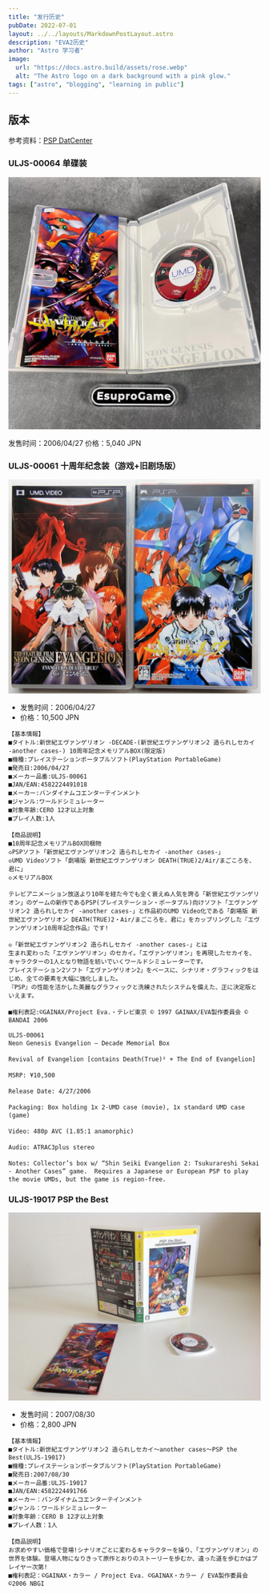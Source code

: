 ```yaml
---
title: "发行历史"
pubDate: 2022-07-01
layout: ../../layouts/MarkdownPostLayout.astro
description: "EVA2历史"
author: "Astro 学习者"
image:
  url: "https://docs.astro.build/assets/rose.webp"
  alt: "The Astro logo on a dark background with a pink glow."
tags: ["astro", "blogging", "learning in public"]
---
```


## 版本

参考资料：[PSP DatCenter](https://psxdatacenter.com/psp/ntsc-j_list.html)

### ULJS-00064 单碟装
![Inner Box](./assets/64-inner.webp)

发售时间：2006/04/27
价格：5,040 JPN

### ULJS-00061 十周年纪念装（游戏+旧剧场版）
![Cover](./assets/00061-cover.jpg)
+ 发售时间：2006/04/27
+ 价格：10,500 JPN

```
【基本情報】
■タイトル:新世紀エヴァンゲリオン -DECADE-(新世紀エヴァンゲリオン2 造られしセカイ -another cases-) 10周年記念メモリアルBOX(限定版)
■機種:プレイステーションポータブルソフト(PlayStation PortableGame)
■発売日:2006/04/27
■メーカー品番:ULJS-00061
■JAN/EAN:4582224491018
■メーカー:バンダイナムコエンターテインメント
■ジャンル:ワールドシミュレーター
■対象年齢:CERO 12才以上対象
■プレイ人数:1人

【商品説明】
■10周年記念メモリアルBOX同梱物
◇PSPソフト「新世紀エヴァンゲリオン2 造られしセカイ -another cases-」
◇UMD Videoソフト「劇場版 新世紀エヴァンゲリオン DEATH(TRUE)2/Air/まごころを、君に」
◇メモリアルBOX

テレビアニメーション放送より10年を経た今でも全く衰えぬ人気を誇る「新世紀エヴァンゲリオン」のゲームの新作であるPSP(プレイステーション・ポータブル)向けソフト「エヴァンゲリオン2 造られしセカイ -another cases-」と作品初のUMD Video化である「劇場版 新世紀エヴァンゲリオン DEATH(TRUE)2・Air/まごころを、君に」をカップリングした『エヴァンゲリオン10周年記念作品』です!

◇「新世紀エヴァンゲリオン2 造られしセカイ -another cases-」とは
生まれ変わった「エヴァンゲリオン」のセカイ。「エヴァンゲリオン」を再現したセカイを、キャラクターの1人となり物語を紡いでいくワールドシミュレーターです。
プレイステーション2ソフト「エヴァンゲリオン2」をベースに、シナリオ・グラフィックをはじめ、全ての要素を大幅に強化しました。
『PSP』の性能を活かした美麗なグラフィックと洗練されたシステムを備えた、正に決定版といえます。

■権利表記:©GAINAX/Project Eva.・テレビ東京 © 1997 GAINAX/EVA製作委員会 © BANDAI 2006
```
```
ULJS-00061
Neon Genesis Evangelion – Decade Memorial Box

Revival of Evangelion [contains Death(True)² + The End of Evangelion]

MSRP: ¥10,500

Release Date: 4/27/2006

Packaging: Box holding 1x 2-UMD case (movie), 1x standard UMD case (game)

Video: 480p AVC (1.85:1 anamorphic)

Audio: ATRAC3plus stereo

Notes: Collector’s box w/ “Shin Seiki Evangelion 2: Tsukurareshi Sekai - Another Cases” game.  Requires a Japanese or European PSP to play the movie UMDs, but the game is region-free.
```

### ULJS-19017 PSP the Best
![](./assets/19017-full.png)
+ 发售时间：2007/08/30
+ 价格：2,800 JPN

```
【基本情報】
■タイトル:新世紀エヴァンゲリオン2 造られしセカイ～another cases～PSP the Best(ULJS-19017)
■機種:プレイステーションポータブルソフト(PlayStation PortableGame)
■発売日:2007/08/30
■メーカー品番:ULJS-19017
■JAN/EAN:4582224491766
■メーカー：バンダイナムコエンターテインメント
■ジャンル：ワールドシミュレーター
■対象年齢：CERO B 12才以上対象
■プレイ人数：1人

【商品説明】
お求めやすい価格で登場!シナリオごとに変わるキャラクターを操り、「エヴァンゲリオン」の世界を体験。登場人物になりきって原作とおりのストーリーを歩むか、違った道を歩むかはプレイヤー次第!
■権利表記：©GAINAX・カラー / Project Eva. ©GAINAX・カラー / EVA製作委員会 ©2006 NBGI
```
